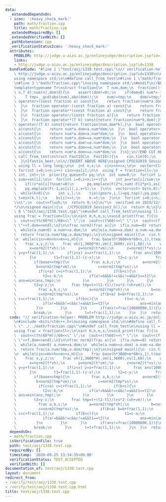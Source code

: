 ```yaml
---
data:
  _extendedDependsOn:
  - icon: ':heavy_check_mark:'
    path: math/fraction.cpp
    title: math/fraction.cpp
  _extendedRequiredBy: []
  _extendedVerifiedWith: []
  _pathExtension: cpp
  _verificationStatusIcon: ':heavy_check_mark:'
  attributes:
    PROBLEM: http://judge.u-aizu.ac.jp/onlinejudge/description.jsp?id=1338
    links:
    - http://judge.u-aizu.ac.jp/onlinejudge/description.jsp?id=1338
  bundledCode: "#line 1 \"test/aoj/1338.test.cpp\"\n// verification-helper: PROBLEM\
    \ http://judge.u-aizu.ac.jp/onlinejudge/description.jsp?id=1338\n\n#include <bits/stdc++.h>\n\
    using namespace std;\n\n#define call_from_test\n#line 1 \"math/fraction.cpp\"\n\
    \n#line 3 \"math/fraction.cpp\"\nusing namespace std;\n#endif\n//BEGIN CUT HERE\n\
    template<typename T>\nstruct fraction{\n  T num,dom;\n  fraction(){}\n  fraction(T\
    \ n,T d):num(n),dom(d){\n    assert(dom!=0);\n    if(dom<0) num*=-1,dom*=-1;\n\
    \    T tmp=__gcd(abs(num),abs(dom));\n    num/=tmp;\n    dom/=tmp;\n  }\n  fraction\
    \ operator+(const fraction a) const{\n    return fraction(num*a.dom+a.num*dom,dom*a.dom);\n\
    \  }\n  fraction operator-(const fraction a) const{\n    return fraction(num*a.dom-a.num*dom,dom*a.dom);\n\
    \  }\n  fraction operator*(const fraction a) const{\n    return fraction(num*a.num,dom*a.dom);\n\
    \  }\n  fraction operator/(const fraction a){\n    return fraction(num*a.dom,dom*a.num);\n\
    \  }\n  fraction operator*(T k) const{return fraction(num*k,dom);}\n  fraction\
    \ operator/(T k) const{return fraction(num,dom*k);}\n  bool operator<(const fraction\
    \ a)const{\n    return num*a.dom<a.num*dom;\n  }\n  bool operator>(const fraction\
    \ a)const{\n    return num*a.dom>a.num*dom;\n  }\n  bool operator==(const fraction\
    \ a)const{\n    return num*a.dom==a.num*dom;\n  }\n  bool operator!=(const fraction\
    \ a)const{\n    return num*a.dom!=a.num*dom;\n  }\n  bool operator<=(const fraction\
    \ a)const{\n    return num*a.dom<=a.num*dom;\n  }\n  bool operator>=(const fraction\
    \ a)const{\n    return num*a.dom>=a.num*dom;\n  }\n};\n//END CUT HERE\n#ifndef\
    \ call_from_test\nstruct FastIO{\n  FastIO(){\n    cin.tie(0);\n    ios::sync_with_stdio(0);\n\
    \  }\n}fastio_beet;\n\n//INSERT ABOVE HERE\nsigned CPSCO2019_Session3_G(){\n \
    \ using ll = long long;\n\n  int n,x;\n  cin>>n>>x;\n\n  vector<ll> as(n);\n \
    \ for(int i=0;i<n;i++) cin>>as[i];\n\n  using F = fraction<ll>;\n  using T = tuple<F,\
    \ int, int>;\n  priority_queue<T> pq;\n\n  int sum=0;\n  for(int i=0;i<n;i++)\
    \ sum+=as[i];\n\n  for(int i=0;i<n;i++){\n    int p=x*as[i]/sum;\n    pq.emplace(F(1,as[i]),i,p);\n\
    \    if((x*as[i])%sum!=0)\n      pq.emplace(F(2*x,sum)-F(2*p+1,as[i]),i,1);\n\
    \    pq.emplace(F(-1,as[i]),i,x+1);\n  }\n\n  vector<int> bs(n,0);\n  int k=x;\n\
    \  while(k>0){\n    int i,l;\n    tie(ignore,i,l)=pq.top();pq.pop();\n\n    int\
    \ t=min(k,l);\n    bs[i]+=t;\n    k-=t;\n  }\n\n  for(int i=0;i<n;i++) cout<<bs[i]<<\"\
    \\n\";\n  cout<<flush;\n  return 0;\n}\n/*\n  verified on 2019/12/17\n  https://atcoder.jp/contests/cpsco2019-s3/tasks/cpsco2019_s3_g\n\
    */\n\nsigned main(){\n  //CPSCO2019_Session3_G();\n  return 0;\n}\n#endif\n#line\
    \ 8 \"test/aoj/1338.test.cpp\"\n#undef call_from_test\n\nusing ll = long long;\n\
    using frac = fraction<ll>;\n\nint H,h,m,s;\nvoid print(frac f){\n  int t=f.num/(f.dom*60);\n\
    \  cout<<(t%(60*H))/60<<\" \";\n  cout<<(t%60)<<\" \";\n  cout<<(f.num)%(f.dom*60)<<\"\
    \ \"<<f.dom<<endl;\n}\n\nfrac norm2(frac a){\n  if(a.num==0) return frac(0,1);\n\
    \  while(a.num<0) a.num+=a.dom;\n  while(a.num>=a.dom) a.num-=a.dom;\n  ll tmp=__gcd(a.num,a.dom);\n\
    \  return frac(a.num/tmp,a.dom/tmp);\n}\n\nsigned main(){\n  cin.tie(0);\n  ios::sync_with_stdio(0);\n\
    \n  while(cin>>H>>h>>m>>s,H){\n    frac base(h*3600+m*60+s,1),t(max(h*3600+m*60+s-100,0),1);\n\
    \    frac x,y,z;\n    frac vh(1,3600*H),vm(1,3600),vs(1,60);\n    while(1){\n\
    \      x=norm2(t*vh);\n      y=norm2(t*vm);\n      z=norm2(t*vs);\n      if(y<x)\
    \ y=y+frac(1,1);\n      if(z<x) z=z+frac(1,1);\n      frac ans(10000000,1),t1,t2;\n\
    \      {\n        t1=frac(1,1)-(z-x);\n        t2=z-y;\n        frac tmp=t+(t1-t2)/(vs*2-(vh+vm));\n\
    \        if(base<=tmp){\n          frac a,b,c;\n          a=norm2(tmp*vh);\n \
    \         b=norm2(tmp*vm);\n          c=norm2(tmp*vs);\n          if(b<a) b=b+frac(1,1);\n\
    \          if(c<a) c=c+frac(1,1);\n          if(b<c){\n            t1=frac(1,1)-(c-a);\n\
    \            t2=c-b;\n            if(a!=b&&b!=c&&c!=a&&t1==t2)\n             \
    \ ans=min(ans,tmp);\n          }\n        }\n      }\n      {\n        t1=z-x;\n\
    \        t2=y-z;\n        frac tmp=t+(t2-t1)/(vs*2-(vh+vm));\n        if(base<=tmp){\n\
    \          frac a,b,c;\n          a=norm2(tmp*vh);\n          b=norm2(tmp*vm);\n\
    \          c=norm2(tmp*vs);\n          if(b<a) b=b+frac(1,1);\n          if(c<a)\
    \ c=c+frac(1,1);\n          if(b>c){\n            t1=c-a;\n            t2=b-c;\n\
    \            if(a!=b&&b!=c&&c!=a&&t1==t2)\n              ans=min(ans,tmp);\n \
    \         }\n        }\n      }\n      if(ans!=frac(10000000,1)){\n        print(ans);\n\
    \        break;\n      }\n      t=t+frac(1,1);\n    }\n  }\n  return 0;\n}\n"
  code: "// verification-helper: PROBLEM http://judge.u-aizu.ac.jp/onlinejudge/description.jsp?id=1338\n\
    \n#include <bits/stdc++.h>\nusing namespace std;\n\n#define call_from_test\n#include\
    \ \"../../math/fraction.cpp\"\n#undef call_from_test\n\nusing ll = long long;\n\
    using frac = fraction<ll>;\n\nint H,h,m,s;\nvoid print(frac f){\n  int t=f.num/(f.dom*60);\n\
    \  cout<<(t%(60*H))/60<<\" \";\n  cout<<(t%60)<<\" \";\n  cout<<(f.num)%(f.dom*60)<<\"\
    \ \"<<f.dom<<endl;\n}\n\nfrac norm2(frac a){\n  if(a.num==0) return frac(0,1);\n\
    \  while(a.num<0) a.num+=a.dom;\n  while(a.num>=a.dom) a.num-=a.dom;\n  ll tmp=__gcd(a.num,a.dom);\n\
    \  return frac(a.num/tmp,a.dom/tmp);\n}\n\nsigned main(){\n  cin.tie(0);\n  ios::sync_with_stdio(0);\n\
    \n  while(cin>>H>>h>>m>>s,H){\n    frac base(h*3600+m*60+s,1),t(max(h*3600+m*60+s-100,0),1);\n\
    \    frac x,y,z;\n    frac vh(1,3600*H),vm(1,3600),vs(1,60);\n    while(1){\n\
    \      x=norm2(t*vh);\n      y=norm2(t*vm);\n      z=norm2(t*vs);\n      if(y<x)\
    \ y=y+frac(1,1);\n      if(z<x) z=z+frac(1,1);\n      frac ans(10000000,1),t1,t2;\n\
    \      {\n        t1=frac(1,1)-(z-x);\n        t2=z-y;\n        frac tmp=t+(t1-t2)/(vs*2-(vh+vm));\n\
    \        if(base<=tmp){\n          frac a,b,c;\n          a=norm2(tmp*vh);\n \
    \         b=norm2(tmp*vm);\n          c=norm2(tmp*vs);\n          if(b<a) b=b+frac(1,1);\n\
    \          if(c<a) c=c+frac(1,1);\n          if(b<c){\n            t1=frac(1,1)-(c-a);\n\
    \            t2=c-b;\n            if(a!=b&&b!=c&&c!=a&&t1==t2)\n             \
    \ ans=min(ans,tmp);\n          }\n        }\n      }\n      {\n        t1=z-x;\n\
    \        t2=y-z;\n        frac tmp=t+(t2-t1)/(vs*2-(vh+vm));\n        if(base<=tmp){\n\
    \          frac a,b,c;\n          a=norm2(tmp*vh);\n          b=norm2(tmp*vm);\n\
    \          c=norm2(tmp*vs);\n          if(b<a) b=b+frac(1,1);\n          if(c<a)\
    \ c=c+frac(1,1);\n          if(b>c){\n            t1=c-a;\n            t2=b-c;\n\
    \            if(a!=b&&b!=c&&c!=a&&t1==t2)\n              ans=min(ans,tmp);\n \
    \         }\n        }\n      }\n      if(ans!=frac(10000000,1)){\n        print(ans);\n\
    \        break;\n      }\n      t=t+frac(1,1);\n    }\n  }\n  return 0;\n}\n"
  dependsOn:
  - math/fraction.cpp
  isVerificationFile: true
  path: test/aoj/1338.test.cpp
  requiredBy: []
  timestamp: '2020-09-25 13:34:35+09:00'
  verificationStatus: TEST_ACCEPTED
  verifiedWith: []
documentation_of: test/aoj/1338.test.cpp
layout: document
redirect_from:
- /verify/test/aoj/1338.test.cpp
- /verify/test/aoj/1338.test.cpp.html
title: test/aoj/1338.test.cpp
---
```

